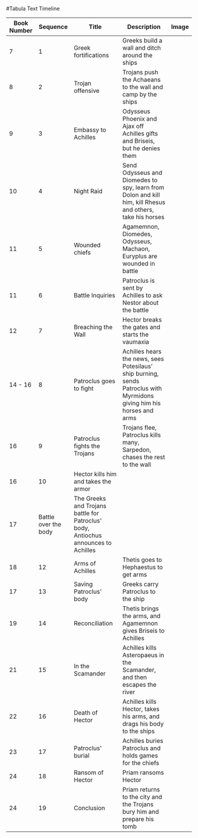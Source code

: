 #Tabula Text Timeline




| Book Number  | Sequence  |  Title | Description  |  Image |
|---|---|---|---|---|
| 7  | 1  | Greek fortifications  | Greeks build a wall and ditch around the ships  |   |
| 8  | 2  | Trojan offensive  | Trojans push the Achaeans to the wall and camp by the ships  |   |
| 9  | 3  | Embassy to Achilles  | Odysseus Phoenix and Ajax off Achilles gifts and Briseis, but he denies them  |   |
| 10  | 4 | Night Raid  | Send Odysseus and Diomedes to spy, learn from Dolon and kill him, kill Rhesus and others, take his horses  |   |
| 11 | 5 | Wounded chiefs  | Agamemnon, Diomedes, Odysseus, Machaon, Euryplus are wounded in battle  |   |
| 11  | 6 | Battle Inquiries  |  Patroclus is sent by Achilles to ask Nestor about the battle |   |
| 12  | 7 | Breaching the Wall  |  Hector breaks the gates and starts the vaumaxia |   |
| 14 - 16  | 8 | Patroclus goes to fight  |  Achilles hears the news, sees Potesilaus’ ship burning, sends Patroclus with Myrmidons giving him his horses and arms |   |
| 16  | 9 |  Patroclus fights the Trojans | Trojans flee, Patroclus kills many, Sarpedon, chases the rest to the wall  |   |
| 16  | 10 |  Hector kills him and takes the armor |   |   |
| 17  | Battle over the body | The Greeks and Trojans battle for Patroclus' body, Antiochus announces to Achilles  |   |   |
| 18  | 12 | Arms of Achilles  | Thetis goes to Hephaestus to get arms  |   |
| 17  | 13 | Saving Patroclus' body  | Greeks carry Patroclus to the ship  |   |
| 19  | 14 | Reconciliation  | Thetis brings the arms, and Agamemnon gives Briseis to Achilles  |   |
| 21  | 15 | In the Scamander  | Achilles kills Asteropaeus in the Scamander, and then escapes the river  |   |
| 22  | 16 | Death of Hector  | Achilles kills Hector, takes his arms, and drags his body to the ships  |   |
| 23  | 17 | Patroclus' burial  | Achilles buries Patroclus and holds games for the chiefs  |   |
| 24  | 18 | Ransom of Hector  | Priam ransoms Hector  |   |
| 24  | 19 | Conclusion  | Priam returns to the city and the Trojans bury him and prepare his tomb |   |
